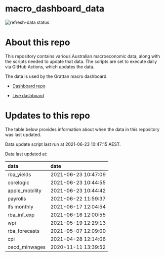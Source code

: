 
<!-- README.md is generated from README.Rmd. Please edit that file -->

# macro\_dashboard\_data

<!-- badges: start -->

![refresh-data
status](https://github.com/grattan/macro_dashboard_data/workflows/refresh-data/badge.svg)

<!-- badges: end -->

# About this repo

This repository contains various Australian macroeconomic data, along
with the scripts needed to update that data. The scripts are set to
execute daily via GitHub Actions, which updates the data.

The data is used by the Grattan macro dashboard.

  - [Dashboard repo](https://github.com/grattan/macrodashboard)

  - [Live dashboard](https://mattcowgill.shinyapps.io/macrodashboard/)

# Updates to this repo

The table below provides information about when the data in this
repository was last updated.

Data update script last run at 2021-06-23 10:47:15 AEST.

Data last updated at:

| data            | date                |
| :-------------- | :------------------ |
| rba\_yields     | 2021-06-23 10:47:09 |
| corelogic       | 2021-06-23 10:44:55 |
| apple\_mobility | 2021-06-23 10:44:42 |
| payrolls        | 2021-06-22 11:59:37 |
| lfs monthly     | 2021-06-17 12:04:54 |
| rba\_inf\_exp   | 2021-06-16 12:00:55 |
| wpi             | 2021-05-19 12:29:13 |
| rba\_forecasts  | 2021-05-07 12:09:00 |
| cpi             | 2021-04-28 12:14:06 |
| oecd\_minwages  | 2020-11-11 13:39:52 |
